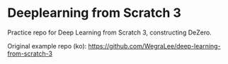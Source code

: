 # Deeplearning from Scratch 3

Practice repo for Deep Learning from Scratch 3, constructing DeZero.

Original example repo (ko): https://github.com/WegraLee/deep-learning-from-scratch-3
